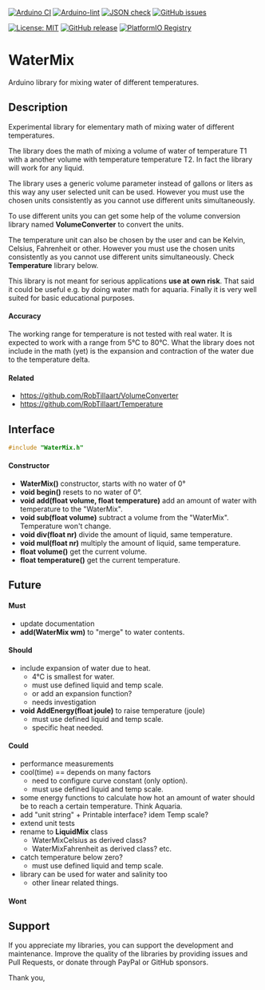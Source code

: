 
[![Arduino CI](https://github.com/RobTillaart/WaterMix/workflows/Arduino%20CI/badge.svg)](https://github.com/marketplace/actions/arduino_ci)
[![Arduino-lint](https://github.com/RobTillaart/WaterMix/actions/workflows/arduino-lint.yml/badge.svg)](https://github.com/RobTillaart/WaterMix/actions/workflows/arduino-lint.yml)
[![JSON check](https://github.com/RobTillaart/WaterMix/actions/workflows/jsoncheck.yml/badge.svg)](https://github.com/RobTillaart/WaterMix/actions/workflows/jsoncheck.yml)
[![GitHub issues](https://img.shields.io/github/issues/RobTillaart/WaterMix.svg)](https://github.com/RobTillaart/WaterMix/issues)

[![License: MIT](https://img.shields.io/badge/license-MIT-green.svg)](https://github.com/RobTillaart/WaterMix/blob/master/LICENSE)
[![GitHub release](https://img.shields.io/github/release/RobTillaart/WaterMix.svg?maxAge=3600)](https://github.com/RobTillaart/WaterMix/releases)
[![PlatformIO Registry](https://badges.registry.platformio.org/packages/robtillaart/library/WaterMix.svg)](https://registry.platformio.org/libraries/robtillaart/WaterMix)


# WaterMix

Arduino library for mixing water of different temperatures.


## Description

Experimental library for elementary math of mixing water of different temperatures.

The library does the math of mixing a volume of water of temperature T1
with a another volume with temperature temperature T2.
In fact the library will work for any liquid.

The library uses a generic volume parameter instead of gallons or liters as
this way any user selected unit can be used.
However you must use the chosen units consistently as you cannot use different
units simultaneously.

To use different units you can get some help of the volume conversion library
named **VolumeConverter** to convert the units.

The temperature unit can also be chosen by the user and can be Kelvin, Celsius,
Fahrenheit or other.
However you must use the chosen units consistently as you cannot use different
units simultaneously. Check **Temperature** library below.

This library is not meant for serious applications **use at own risk**.
That said it could be useful e.g. by doing water math for aquaria.
Finally it is very well suited for basic educational purposes.


#### Accuracy

The working range for temperature is not tested with real water.
It is expected to work with a range from 5°C to 80°C.
What the library does not include in the math (yet) is the expansion and
contraction of the water due to the temperature delta.


#### Related

- https://github.com/RobTillaart/VolumeConverter
- https://github.com/RobTillaart/Temperature


## Interface

```cpp
#include "WaterMix.h"
```

#### Constructor

- **WaterMix()** constructor, starts with no water of 0°
- **void begin()** resets to no water of 0°.
- **void add(float volume, float temperature)** add an amount of water
with temperature to the "WaterMix".
- **void sub(float volume)** subtract a volume from the "WaterMix".
Temperature won't change.
- **void div(float nr)** divide the amount of liquid, same temperature.
- **void mul(float nr)** multiply the amount of liquid, same temperature.
- **float volume()** get the current volume.
- **float temperature()** get the current temperature.


## Future

#### Must

- update documentation
- **add(WaterMix wm)** to "merge" to water contents.


#### Should

- include expansion of water due to heat.
  - 4°C is smallest for water.
  - must use defined liquid and temp scale.
  - or add an expansion function?
  - needs investigation
- **void AddEnergy(float joule)** to raise temperature (joule)
  - must use defined liquid and temp scale.
  - specific heat needed.

#### Could

- performance measurements
- cool(time) == depends on many factors
  - need to configure curve constant (only option).
  - must use defined liquid and temp scale.
- some energy functions to calculate how hot an amount of water
  should be to reach a certain temperature. Think Aquaria.
- add "unit string" + Printable interface?  idem Temp scale?
- extend unit tests
- rename to **LiquidMix** class
  - WaterMixCelsius as derived class?
  - WaterMixFahrenheit as derived class? etc.
- catch temperature below zero?
  - must use defined liquid and temp scale.
- library can be used for water and salinity too
  - other linear related things.

#### Wont


## Support

If you appreciate my libraries, you can support the development and maintenance.
Improve the quality of the libraries by providing issues and Pull Requests, or
donate through PayPal or GitHub sponsors.

Thank you,

